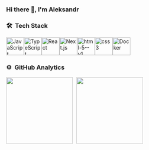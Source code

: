 ### Hi there 👋, I'm Aleksandr

### 🛠 &nbsp;Tech Stack
<div style="display: flex;">
  <a href='https://developer.mozilla.org/ru/docs/Web/JavaScript' title="JavaScript" target="_blank"><img width="48" height="48" src="https://img.icons8.com/color/48/javascript--v1.png" alt="JavaScript" /></a>
    <a href='https://www.typescriptlang.org/' title="TypeScript" target="_blank"><img width="48" height="48" src="https://img.icons8.com/color/48/typescript.png" alt="TypeScript"  /></a>
   <a href='https://react.dev/' title="React" target="_blank"><img width="48" height="48" src="https://img.icons8.com/color/48/react-native.png" alt="React"/></a>
   <a href='https://nextjs.org/' title="Next.js" target="_blank"><img width="48" height="48" src="https://img.icons8.com/color/48/nextjs.png" alt="Next.js"/></a>
   <a href='https://www.w3schools.com/html/default.asp' title="HTML" target="_blank"><img width="48" height="48" src="https://img.icons8.com/color/48/html-5--v1.png" alt="html-5--v1" /></a>
  <a href='https://www.w3schools.com/css/default.asp' title="CSS" target="_blank"><img width="48" height="48" src="https://img.icons8.com/color/48/css3.png" alt="css3" /></a>
 <a href='https://www.docker.com/' title="Docker" target="_blank"> <img width="48" height="48" src="https://img.icons8.com/color/48/docker.png" alt="Docker"  /></a>
</div>


### ⚙️ &nbsp;GitHub Analytics
<div style="display: flex; gap: 10px;">
  <img height="180em" src="https://github-readme-stats.vercel.app/api?username=kruglyakov-ak&show_icons=true&theme=dark&count_private=true&hide=stars,issues"/>
   <img height="180em" src="https://github-readme-stats.vercel.app/api/top-langs/?username=kruglyakov-ak&layout=compact&theme=dark&hide=c%23,Handlebars"/>
</div>


